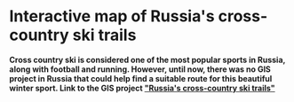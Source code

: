 # Interactive map of Russia's cross-country ski trails
__Cross country ski is considered one of the most popular sports in Russia, along with football and running. However, until now, there was no GIS project in Russia that could help find a suitable route for this beautiful winter sport. Link to the GIS project ["Russia's cross-country ski trails"](https://www.skisport.ru/ski-trail-map/)__
